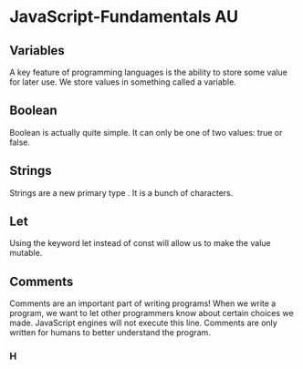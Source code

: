 # JavaScript-Fundamentals AU

## Variables 
A key feature of programming languages is the ability to store some value for later use. We store values in something called a variable.

## Boolean
Boolean is actually quite simple. It can only be one of two values: true or false.

## Strings 
Strings are a new primary type . It is a bunch of characters.

## Let
Using the keyword let instead of const will allow us to make the value mutable.

## Comments
Comments are an important part of writing programs! When we write a program, we want to let other programmers know about certain choices we made. JavaScript engines will not execute this line. Comments are only written for humans to better understand the program.

### H